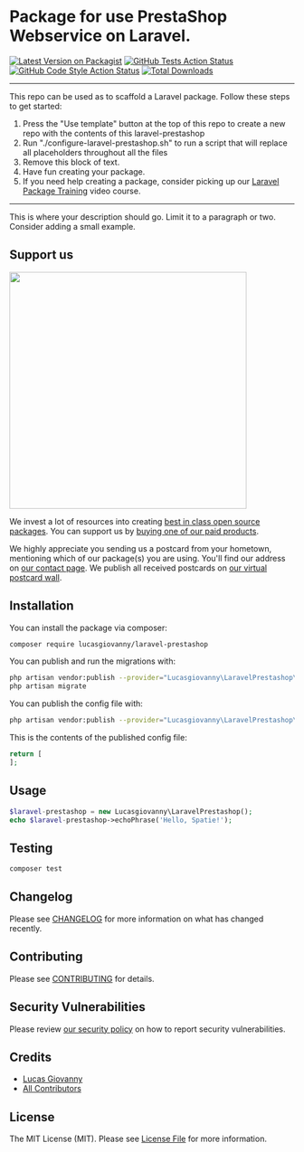 # Package for use PrestaShop Webservice on Laravel.

[![Latest Version on Packagist](https://img.shields.io/packagist/v/lucasgiovanny/laravel-prestashop.svg?style=flat-square)](https://packagist.org/packages/lucasgiovanny/laravel-prestashop)
[![GitHub Tests Action Status](https://img.shields.io/github/workflow/status/lucasgiovanny/laravel-prestashop/run-tests?label=tests)](https://github.com/lucasgiovanny/laravel-prestashop/actions?query=workflow%3Arun-tests+branch%3Amain)
[![GitHub Code Style Action Status](https://img.shields.io/github/workflow/status/lucasgiovanny/laravel-prestashop/Check%20&%20fix%20styling?label=code%20style)](https://github.com/lucasgiovanny/laravel-prestashop/actions?query=workflow%3A"Check+%26+fix+styling"+branch%3Amain)
[![Total Downloads](https://img.shields.io/packagist/dt/lucasgiovanny/laravel-prestashop.svg?style=flat-square)](https://packagist.org/packages/lucasgiovanny/laravel-prestashop)

---
This repo can be used as to scaffold a Laravel package. Follow these steps to get started:

1. Press the "Use template" button at the top of this repo to create a new repo with the contents of this laravel-prestashop
2. Run "./configure-laravel-prestashop.sh" to run a script that will replace all placeholders throughout all the files
3. Remove this block of text.
4. Have fun creating your package.
5. If you need help creating a package, consider picking up our <a href="https://laravelpackage.training">Laravel Package Training</a> video course.
---

This is where your description should go. Limit it to a paragraph or two. Consider adding a small example.

## Support us

[<img src="https://github-ads.s3.eu-central-1.amazonaws.com/laravel-prestashop.jpg?t=1" width="419px" />](https://spatie.be/github-ad-click/laravel-prestashop)

We invest a lot of resources into creating [best in class open source packages](https://spatie.be/open-source). You can support us by [buying one of our paid products](https://spatie.be/open-source/support-us).

We highly appreciate you sending us a postcard from your hometown, mentioning which of our package(s) you are using. You'll find our address on [our contact page](https://spatie.be/about-us). We publish all received postcards on [our virtual postcard wall](https://spatie.be/open-source/postcards).

## Installation

You can install the package via composer:

```bash
composer require lucasgiovanny/laravel-prestashop
```

You can publish and run the migrations with:

```bash
php artisan vendor:publish --provider="Lucasgiovanny\LaravelPrestashop\LaravelPrestashopServiceProvider" --tag="laravel-prestashop-migrations"
php artisan migrate
```

You can publish the config file with:
```bash
php artisan vendor:publish --provider="Lucasgiovanny\LaravelPrestashop\LaravelPrestashopServiceProvider" --tag="laravel-prestashop-config"
```

This is the contents of the published config file:

```php
return [
];
```

## Usage

```php
$laravel-prestashop = new Lucasgiovanny\LaravelPrestashop();
echo $laravel-prestashop->echoPhrase('Hello, Spatie!');
```

## Testing

```bash
composer test
```

## Changelog

Please see [CHANGELOG](CHANGELOG.md) for more information on what has changed recently.

## Contributing

Please see [CONTRIBUTING](.github/CONTRIBUTING.md) for details.

## Security Vulnerabilities

Please review [our security policy](../../security/policy) on how to report security vulnerabilities.

## Credits

- [Lucas Giovanny](https://github.com/lucasgiovanny)
- [All Contributors](../../contributors)

## License

The MIT License (MIT). Please see [License File](LICENSE.md) for more information.
